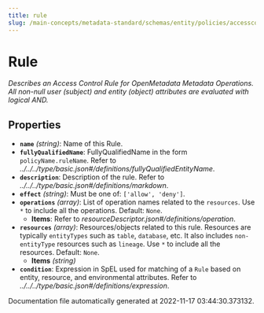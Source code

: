 ```yaml
---
title: rule
slug: /main-concepts/metadata-standard/schemas/entity/policies/accesscontrol/rule
---
```


# Rule

*Describes an Access Control Rule for OpenMetadata Metadata Operations. All non-null user (subject) and entity (object) attributes are evaluated with logical AND.*

## Properties

- **`name`** *(string)*: Name of this Rule.
- **`fullyQualifiedName`**: FullyQualifiedName in the form `policyName.ruleName`. Refer to *../../../type/basic.json#/definitions/fullyQualifiedEntityName*.
- **`description`**: Description of the rule. Refer to *../../../type/basic.json#/definitions/markdown*.
- **`effect`** *(string)*: Must be one of: `['allow', 'deny']`.
- **`operations`** *(array)*: List of operation names related to the `resources`. Use `*` to include all the operations. Default: `None`.
  - **Items**: Refer to *resourceDescriptor.json#/definitions/operation*.
- **`resources`** *(array)*: Resources/objects related to this rule. Resources are typically `entityTypes` such as `table`, `database`, etc. It also includes `non-entityType` resources such as `lineage`. Use `*` to include all the resources. Default: `None`.
  - **Items** *(string)*
- **`condition`**: Expression in SpEL used for matching of a `Rule` based on entity, resource, and environmental attributes. Refer to *../../../type/basic.json#/definitions/expression*.


Documentation file automatically generated at 2022-11-17 03:44:30.373132.
